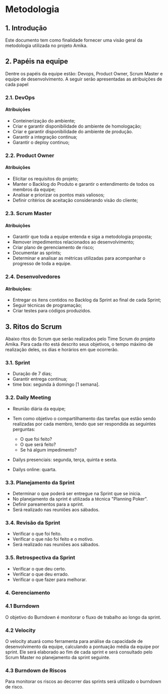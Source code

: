# Metodologia

## 1. Introdução

Este documento tem como finalidade fornecer uma visão geral da metodologia utilizada no projeto Amika.

## 2. Papéis na equipe

Dentre os papéis da equipe estão: Devops, Product Owner, Scrum Master e equipe de desenvolvimento. A seguir serão apresentadas as atribuições de cada papel

### 2.1. DevOps

#### Atribuições

- Conteinerização do ambiente;
- Criar e garantir disponibilidade do ambiente de homologação;
- Criar e garantir disponibilidade do ambiente de produção.
- Garantir a integração continua;
- Garantir o deploy continuo;

### 2.2. Product Owner

#### Atribuições

- Elicitar os requisitos do projeto;
- Manter o Backlog do Produto e garantir o entendimento de todos os membros da equipe;
- Analisar e priorizar os pontos mais valiosos;
- Definir critérios de aceitação considerando visão do cliente;

### 2.3. Scrum Master

#### Atribuições

- Garantir que toda a equipe entenda e siga a metodologia proposta;
- Remover impedimentos relacionados ao desenvolvimento;
- Criar plano de gerenciamento de risco;
- Documentar as sprints;
- Determinar e analisar as métricas utilizadas para acompanhar o progresso de toda a equipe.

### 2.4. Desenvolvedores

#### Atribuições:

- Entregar os ítens contidos no Backlog da Sprint ao final de cada Sprint;
- Seguir técnicas de programação;
- Criar testes para códigos produzidos.

## 3. Ritos do Scrum

Abaixo ritos do Scrum que serão realizados pelo Time Scrum do projeto Amika. Para cada rito está descrito seus objetivos, o tempo máximo de realização deles, os dias e horários em que ocorrerão.

### 3.1. Sprint

- Duração de 7 dias;
- Garantir entrega contínua;
- time box: segunda à domingo [1 semana].

### 3.2. Daily Meeting

- Reunião diária da equipe;
- Tem como objetivo o compartilhamento das tarefas que estão sendo realizadas por cada membro, tendo que ser respondida as seguintes perguntas:
    - O que foi feito?
    - O que será feito?
    - Se há algum impedimento?

- Dailys presenciais: segunda, terça, quinta e sexta.
- Dailys online: quarta.

### 3.3. Planejamento da Sprint

- Determinar o que poderá ser entregue na Sprint que se inicia.
- No planejamento da sprint é utilizada a técnica "Planning Poker".
- Definir pareamentos para a sprint.
- Será realizado nas reuniões aos sábados.


### 3.4. Revisão da Sprint

- Verificar o que foi feito.
- Verificar o que não foi feito e o motivo.
- Será realizado nas reuniões aos sábados.

### 3.5. Retrospectiva da Sprint

- Verificar o que deu certo.
- Verificar o que deu errado.
- Verificar o que fazer para melhorar.

### 4. Gerenciamento

### 4.1 Burndown

O objetivo do Burndown é monitorar o fluxo de trabalho ao longo da sprint.

### 4.2 Velocity 

O velocity atuará como ferramenta para análise da capacidade de desenvolvimento da equipe, calculando a pontuação média da equipe por sprint. Ele será elaborado ao fim de cada sprint e será consultado pelo Scrum Master no planejamento da sprint seguinte.

### 4.3 Burndown de Riscos

Para monitorar os riscos ao decorrer das sprints será utilizado o burndown de risco.
